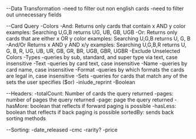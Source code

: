 --Data Transformation
  -need to filter out non english cards
  -need to filter out unnecessary fields

--Card Query
  -Colors
    -And: Returns only cards that contain x AND y color
      examples: 
        Searching U,G,B returns UG, UB, GB, UGB
    -Or: Returns only cards that are either x OR y color
      examples: 
        Searching U,G,B returns U, G, B
    -And/Or Returns x AND y AND x/y
      examples: 
        Searching U,G,B,R returns U, G, B, R, UG, UB, UR, GB, GR, BR, UGB, GBR, UGBR
    -Exclude Unselected Colors
  -Types
    -queries by sub, standard, and super type via text, case insensitive
  -Text
    -queries by card text, case insensitive
  -Name
    -queries by card name, case insensitive
  -Format
    -queries by which formats the cards are legal in, case insensitive
  -Sets
    -queries for cards that match any of the sets the user specifies ($or)
  -inlude_reprint
    -Boolean

--Headers:
  -totalCount: Number of cards the query returned
  -pages: number of pages the query returned
  -page: page the query returned
  -hasMore: boolean that reflects if forward paging is possible
  -hasLess: boolean that reflects if back paging is possible
  sortedBy: sends back sorting methods
  
--Sorting: 
  -date_released
  -cmc 
  -rarity?
  -price

